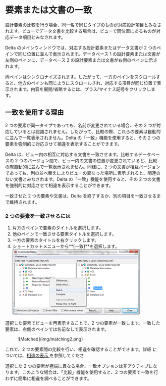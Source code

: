 # 要素または文書の一致

設計要素の比較を行う場合、同一名で同じタイプのものが対応設計項目とみなされます。ビューでデータ文書を比較する場合は、ビューで同位置にあるものが対応データ項目とみなされます。

Delta のメインウィンドウでは、対応する設計要素またはデータ文書が 2 つのペインで同じ位置に並んで表示されます。データベース 1 の設計要素または文書が左側のペインに、データベース 2 の設計要素または文書が右側のペインに示されます。

両ペインはシンクロナイズされます。したがって、一方のペインをスクロールすると、他方のペインも同じようにスクロールされ、対応する項目が同じ位置で表示されます。内容を展開/省略するには、プラス/マイナス記号をクリックします。

## 一致を使用する理由
2 つの要素が同一タイプであっても、名前が変更されている場合、その 2 つが対応しているとは認識されません。したがって、比較の際、これらの要素は自動的に並んで一覧表示されません。Delta の「一致」機能を使用すると、その 2 つの要素を強制的に対応させて相違を表示することができます。

Delta は、ビュー内の相互に対応する文書を一致させます。比較するデータベースの 2 つのバージョン間で、ビュー内の文書の位置が変更されていると、比較の際自動的に並んで一覧表示されません。同様に、2 つの文書が相互バージョンであっても、列の並べ替えによりビューの異なった場所に表示されると、関連のない文書とみなされます。Delta の「一致」機能を使用すると、その 2 つの文書を強制的に対応させて相違を表示することができます。

一致させた 2 つの要素や文書は、Delta を終了するか、別の項目を一致させるまで維持されます。

### 2 つの要素を一致させるには
1. 片方のペインで要素のタイトルを選択します。
2. 他のペインで一致させる要素タイトルを選択します。
3. 一方の要素のタイトルを右クリックします。
4. ショートカットメニューから**[一致]**を選択します。  
   ![Match](img/matching.png)

選択した要素でビューを再表示することで、2 つの要素が一致します。一致した要素は、右側のペインでは名前なしで表示されます。
<figure markdown="1">
  ![Matched](img/matching2.png)
</figure>

これで、2 つの要素間の比較を行い、相違を確認することができます。詳細 については、[相違の表示 ](differences.md)を参照してくださ

選択した 2 つの要素が極端に異なる場合、一致オプションは非アクティブになります。このような場合は、「比較」機能を使用すると、2 つの要素で一致を行わずに簡単に相違を調べることができます。